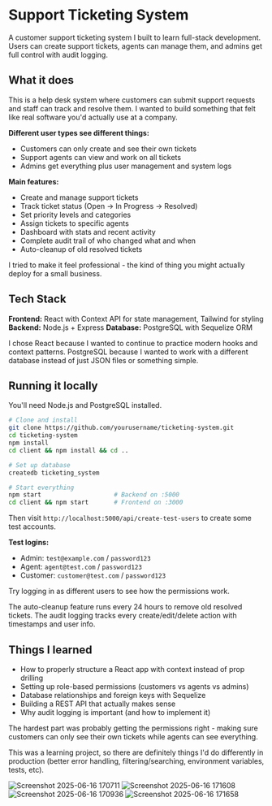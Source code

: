 # Support Ticketing System

A customer support ticketing system I built to learn full-stack development. Users can create support tickets, agents can manage them, and admins get full control with audit logging.

## What it does

This is a help desk system where customers can submit support requests and staff can track and resolve them. I wanted to build something that felt like real software you'd actually use at a company.

**Different user types see different things:**
- Customers can only create and see their own tickets
- Support agents can view and work on all tickets
- Admins get everything plus user management and system logs

**Main features:**
- Create and manage support tickets
- Track ticket status (Open -> In Progress -> Resolved)
- Set priority levels and categories
- Assign tickets to specific agents
- Dashboard with stats and recent activity
- Complete audit trail of who changed what and when
- Auto-cleanup of old resolved tickets

I tried to make it feel professional - the kind of thing you might actually deploy for a small business.

## Tech Stack

**Frontend:** React with Context API for state management, Tailwind for styling
**Backend:** Node.js + Express
**Database:** PostgreSQL with Sequelize ORM

I chose React because I wanted to continue to practice modern hooks and context patterns. PostgreSQL because I wanted to work with a different database instead of just JSON files or something simple.

## Running it locally

You'll need Node.js and PostgreSQL installed.

```bash
# Clone and install
git clone https://github.com/yourusername/ticketing-system.git
cd ticketing-system
npm install
cd client && npm install && cd ..

# Set up database
createdb ticketing_system

# Start everything
npm start                    # Backend on :5000
cd client && npm start       # Frontend on :3000
```

Then visit `http://localhost:5000/api/create-test-users` to create some test accounts.

**Test logins:**
- Admin: `test@example.com` / `password123`
- Agent: `agent@test.com` / `password123`
- Customer: `customer@test.com` / `password123`

Try logging in as different users to see how the permissions work.

The auto-cleanup feature runs every 24 hours to remove old resolved tickets. The audit logging tracks every create/edit/delete action with timestamps and user info.

## Things I learned

- How to properly structure a React app with context instead of prop drilling
- Setting up role-based permissions (customers vs agents vs admins)
- Database relationships and foreign keys with Sequelize
- Building a REST API that actually makes sense
- Why audit logging is important (and how to implement it)

The hardest part was probably getting the permissions right - making sure customers can only see their own tickets while agents can see everything.

This was a learning project, so there are definitely things I'd do differently in production (better error handling, filtering/searching, environment variables, tests, etc).



![Screenshot 2025-06-16 170711](https://github.com/user-attachments/assets/a6ce7739-950a-41c4-adfd-52efc34f33a9)
![Screenshot 2025-06-16 171608](https://github.com/user-attachments/assets/834c56fd-a4bd-4322-92d5-08c9fb7fc8ab)
![Screenshot 2025-06-16 170936](https://github.com/user-attachments/assets/6ff31822-cd5c-41bc-b102-2491170444ac)
![Screenshot 2025-06-16 171658](https://github.com/user-attachments/assets/c45ef89d-e6c0-440e-a4a6-606f313a1e60)
